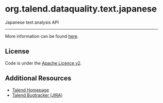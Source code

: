org.talend.dataquality.text.japanese
===================

Japanese text analysis API

-------------

More information can be found [here](https://github.com/Talend/data-quality/blob/master/dataquality-text-japanese/CHANGELOG.md).

License
-------
Code is under the [Apache Licence v2](https://www.apache.org/licenses/LICENSE-2.0.txt).

Additional Resources
--------------------

+ [Talend Homepage](http://www.talend.com/)
+ [Talend Bugtracker (JIRA)](https://jira.talendforge.org/)
